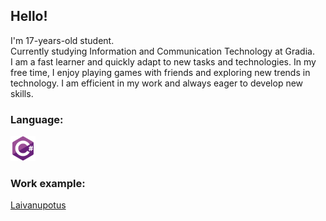 ## Hello!
I'm 17-years-old student. <br />
Currently studying Information and Communication Technology at Gradia. <br />
I am a fast learner and quickly adapt to new tasks and technologies. In my free time, I enjoy playing games with friends and exploring new trends in technology. I am efficient in my work and always eager to develop new skills.





<h3 align="left">Language:</h3>
<p align="left"> <a href="https://www.w3schools.com/cs/" target="_blank" rel="noreferrer"> <img src="https://raw.githubusercontent.com/devicons/devicon/master/icons/csharp/csharp-original.svg" alt="csharp" width="40" height="40"/> </a> </p>

### Work example:
[Laivanupotus](https://github.com/Dulme8556/Laivanupotus)

